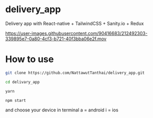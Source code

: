 # delivery_app
Delivery app with React-native + TailwindCSS + Sanity.io + Redux 

https://user-images.githubusercontent.com/90416683/212492303-339895e7-0a80-4cf3-b721-40f3bba06e2f.mov

# How to use

```bash
git clone https://github.com/NattawutTanthai/delivery_app.git
```
```bash
cd delivary_app
```
```bash
yarn
```
```bash
npm start
```
and choose your device in terminal 
a = android
i = ios

